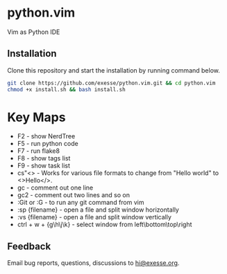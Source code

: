 # python.vim
Vim as Python IDE 

## Installation

Clone this repository and start the installation by running command below.

````bash
git clone https://github.com/exesse/python.vim.git && cd python.vim
chmod +x install.sh && bash install.sh
````

# Key Maps
- F2 - show NerdTree
- F5 - run python code
- F7 - run flake8
- F8 - show tags list
- F9 - show task list
- cs"<> - Works for various file formats to change from "Hello world" to <>Hello</>. 
- gc - comment out one line
- gc2 - comment out two lines and so on
- :Git or :G - to run any git command from vim
- :sp {filename} - open a file and split window horizontally
- :vs {filename} - open a file and split window vertically
- ctrl + w + {g\h\j\k} - select window from left\bottom\top\right

## Feedback
Email bug reports, questions, discussions to [hi@exesse.org](mailto:hi@exesse.org).
